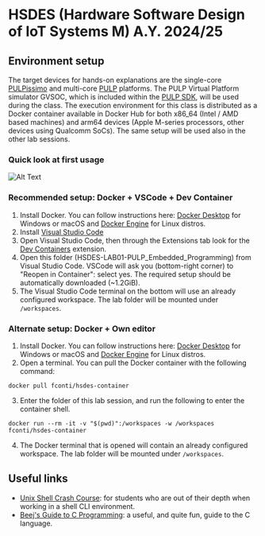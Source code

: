 # HSDES (Hardware Software Design of IoT Systems M) A.Y. 2024/25

## Environment setup
The target devices for hands-on explanations are the single-core [PULPissimo](https://github.com/pulp-platform/pulpissimo) and multi-core [PULP](https://github.com/pulp-platform/pulp) platforms. 
The PULP Virtual Platform simulator GVSOC, which is included within the [PULP SDK](https://github.com/pulp-platform/pulp-sdk), will be used during the class. 
The execution environment for this class is distributed as a Docker container available in Docker Hub for both x86_64 (Intel / AMD based machines) and arm64 devices (Apple M-series processors, other devices using Qualcomm SoCs).
The same setup will be used also in the other lab sessions.

### Quick look at first usage
![Alt Text](https://raw.githubusercontent.com/EEESlab/hsdes-2025/refs/heads/main/screencast/setup_screencast.gif)

### Recommended setup: Docker + VSCode + Dev Container
1. Install Docker. You can follow instructions here: [Docker Desktop](https://www.docker.com/products/docker-desktop/) for Windows or macOS and [Docker Engine](https://docs.docker.com/engine/install/) for Linux distros.
2. Install [Visual Studio Code](https://code.visualstudio.com/)
3. Open Visual Studio Code, then through the Extensions tab look for the [Dev Containers](https://marketplace.visualstudio.com/items?itemName=ms-vscode-remote.remote-containers) extension.
4. Open this folder (HSDES-LAB01-PULP_Embedded_Programming) from Visual Studio Code. VSCode will ask you (bottom-right corner) to "Reopen in Container": select yes. The required setup should be automatically downloaded (~1.2GiB).
5. The Visual Studio Code terminal on the bottom will use an already configured workspace. The lab folder will be mounted under `/workspaces`.

### Alternate setup: Docker + Own editor
1. Install Docker. You can follow instructions here: [Docker Desktop](https://www.docker.com/products/docker-desktop/) for Windows or macOS and [Docker Engine](https://docs.docker.com/engine/install/) for Linux distros.
2. Open a terminal. You can pull the Docker container with the following command:
```
docker pull fconti/hsdes-container
```
3. Enter the folder of this lab session, and run the following to enter the container shell.
```
docker run --rm -it -v "$(pwd)":/workspaces -w /workspaces fconti/hsdes-container
```
4. The Docker terminal that is opened will contain an already configured workspace. The lab folder will be mounted under `/workspaces`.

## Useful links
- [Unix Shell Crash Course](https://youtu.be/8c1BL5b47kg?si=ERFHHlTKjS7n1gQI): for students who are out of their depth when working in a shell CLI environment.
- [Beej's Guide to C Programming](https://beej.us/guide/bgc/): a useful, and quite fun, guide to the C language.
